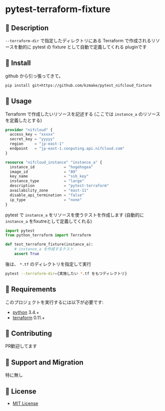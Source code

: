 pytest-terraform-fixture
================

🚀 Description
-----------

`--terraform-dir` で指定したディレクトリにある Terraform で作成されるリソースを動的に pytest の fixture として自動で定義してくれる pluginです

🚀 Install
-------

github から引っ張ってきて。

```sh
pip install git+https://github.com/kzmake/pytest_nifcloud_fixture
```


🚀 Usage
-----

Terraform で作成したいリソースを記述する (ここでは `instance_a` のリソースを定義したとする)
```terraform
provider "nifcloud" {
  access_key = "xxxxx"
  secret_key = "yyyyy"
  region     = "jp-east-1"
  endpoint   = "jp-east-1.conputing.api.nifcloud.com"
}

resource "nifcloud_instance" "instance_a" {
  instance_id             = "hogehogea"
  image_id                = "89"
  key_name                = "ssh_key"
  instance_type           = "large"
  description             = "pytest-terraform"
  availability_zone       = "east-11"
  disable_api_termination = "false"
  ip_type                 = "none"
}
```

pytest で `instance_a` をリソースを使うテストを作成します (自動的に `instance_a` をfixutreとして定義してくれる)

```python
import pytest
from python_terraform import Terraform

def test_terraform_fixture(instance_a):
    # instance_a を作成するテスト
    assert True
```

後は、 `*.tf` のディレクトリを指定して実行
```sh
pytest --terraform-dir={実施したい *.tf をもつディレクトリ}
```

🚀 Requirements
------------

このプロジェクトを実行するには以下が必要です:

* [python](https://www.python.org/) 3.4.+
* [terraform](https://www.terraform.io) 0.11.+

🚀 Contributing
------------

PR歓迎してます

🚀 Support and Migration
---------------------

特に無し

🚀 License
-------

- [MIT License](http://petitviolet.mit-license.org/)
